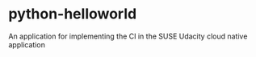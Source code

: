 # python-helloworld
An application for implementing the CI in the SUSE Udacity cloud native application
